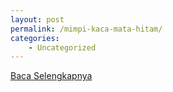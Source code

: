 ```yaml
---
layout: post
permalink: /mimpi-kaca-mata-hitam/
categories:
    - Uncategorized
---
```


[Baca Selengkapnya](/02)